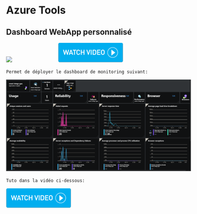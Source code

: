 # Azure Tools
<!--Outils Azure-->

## Dashboard WebApp personnalisé
<!-- [![Deploy to Azure](https://azuredeploy.net/deploybutton.svg)](https://deploy.azure.com/?repository=https://github.com/cyrilGFI/Tools/webApp-Dashboard.json)-->

<a href="https://portal.azure.com/#create/Microsoft.Template/uri/https%3A%2F%2Fraw.githubusercontent.com%2FcyrilGFI%2FTools%2Fmaster%2FwebApp-Dashboard.json" target="_blank"><img width="250" src="http://azuredeploy.net/deploybutton.png"/></a>&emsp;&emsp;&emsp;&emsp;&emsp;&emsp;&emsp;&emsp;&emsp;[![Watch the video](/img/watchvideo.png)](http://ubuntu.r1chard.eu/videos/Git_Revenir_version_precedente.mp4)

```
Permet de déployer le dashboard de monitoring suivant:
```
<img width="885" alt="Dashboard Perso" src="https://github.com/cyrilGFI/Tools/blob/master/img/Dahsboard.png">


```
Tuto dans la vidéo ci-dessous:
```
[![Watch the video](/img/watchvideo.png)](http://ubuntu.r1chard.eu/videos/Git_Revenir_version_precedente.mp4)
